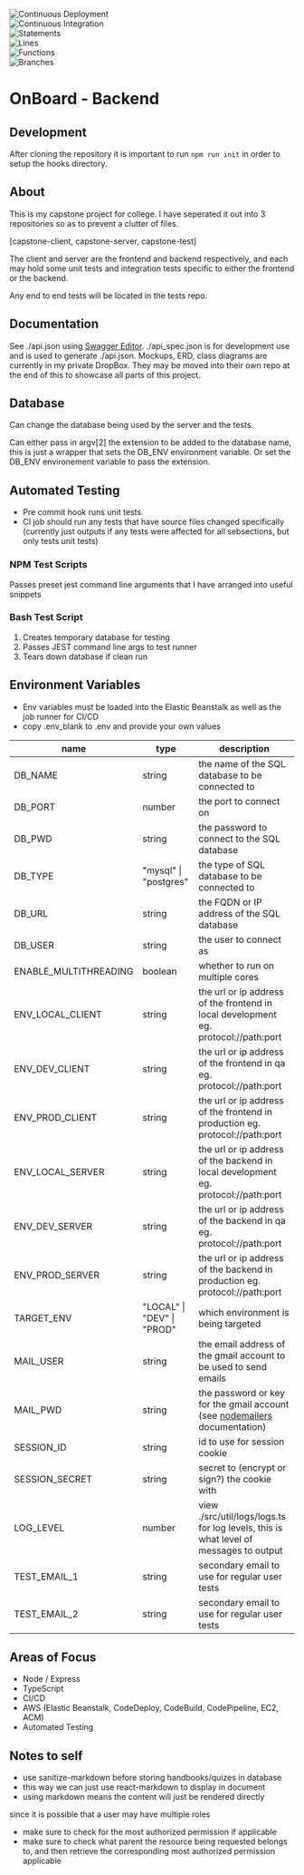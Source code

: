 ![Continuous Deployment](https://github.com/noahvarghese/capstone-server/actions/workflows/cd.yaml/badge.svg)
<br />
![Continuous Integration](https://github.com/noahvarghese/capstone-server/actions/workflows/ci.yaml/badge.svg)
<br />
![Statements](https://img.shields.io/badge/statements-92.67%25-brightgreen.svg?style=flat)
<br />
![Lines](https://img.shields.io/badge/lines-92.39%25-brightgreen.svg?style=flat)
<br />
![Functions](https://img.shields.io/badge/functions-91.53%25-brightgreen.svg?style=flat)
<br />
![Branches](https://img.shields.io/badge/branches-85.11%25-yellow.svg?style=flat)

# OnBoard - Backend

## Development

After cloning the repository it is important to run `npm run init` in order to setup the hooks directory.

## About

This is my capstone project for college.
I have seperated it out into 3 repositories so as to prevent a clutter of files.

[capstone-client, capstone-server, capstone-test]

The client and server are the frontend and backend respectively,
and each may hold some unit tests and integration tests specific to either the frontend or the backend.

Any end to end tests will be located in the tests repo.

## Documentation

See ./api.json using <a href="https://editor.swagger.io">Swagger Editor</a>.
./api_spec.json is for development use and is used to generate ./api.json.
Mockups, ERD, class diagrams are currently in my private DropBox.
They may be moved into their own repo at the end of this to showcase all parts of this project.

## Database

Can change the database being used by the server and the tests.

Can either pass in argv[2] the extension to be added to the database name, this is just a wrapper that sets the DB_ENV environment variable.
Or set the DB_ENV environement variable to pass the extension.

## Automated Testing

-   Pre commit hook runs unit tests.
-   CI job should run any tests that have source files changed specifically (currently just outputs if any tests were affected for all sebsections, but only tests unit tests)

### NPM Test Scripts

Passes preset jest command line arguments that I have arranged into useful snippets

### Bash Test Script

1. Creates temporary database for testing
2. Passes JEST command line args to test runner
3. Tears down database if clean run

## Environment Variables

-   Env variables must be loaded into the Elastic Beanstalk as well as the job runner for CI/CD
-   copy .env_blank to .env and provide your own values

| name                  | type                       | description                                                                                                                      |
| --------------------- | -------------------------- | -------------------------------------------------------------------------------------------------------------------------------- |
| DB_NAME               | string                     | the name of the SQL database to be connected to                                                                                  |
| DB_PORT               | number                     | the port to connect on                                                                                                           |
| DB_PWD                | string                     | the password to connect to the SQL database                                                                                      |
| DB_TYPE               | "mysql" \| "postgres"      | the type of SQL database to be connected to                                                                                      |
| DB_URL                | string                     | the FQDN or IP address of the SQL database                                                                                       |
| DB_USER               | string                     | the user to connect as                                                                                                           |
| ENABLE_MULTITHREADING | boolean                    | whether to run on multiple cores                                                                                                 |
| ENV_LOCAL_CLIENT      | string                     | the url or ip address of the frontend in local development eg. protocol://path:port                                              |
| ENV_DEV_CLIENT        | string                     | the url or ip address of the frontend in qa eg. protocol://path:port                                                             |
| ENV_PROD_CLIENT       | string                     | the url or ip address of the frontend in production eg. protocol://path:port                                                     |
| ENV_LOCAL_SERVER      | string                     | the url or ip address of the backend in local development eg. protocol://path:port                                               |
| ENV_DEV_SERVER        | string                     | the url or ip address of the backend in qa eg. protocol://path:port                                                              |
| ENV_PROD_SERVER       | string                     | the url or ip address of the backend in production eg. protocol://path:port                                                      |
| TARGET_ENV            | "LOCAL" \| "DEV" \| "PROD" | which environment is being targeted                                                                                              |
| MAIL_USER             | string                     | the email address of the gmail account to be used to send emails                                                                 |
| MAIL_PWD              | string                     | the password or key for the gmail account (see <a href="https://www.npmjs.com/package/nodemailer">nodemailers</a> documentation) |
| SESSION_ID            | string                     | id to use for session cookie                                                                                                     |
| SESSION_SECRET        | string                     | secret to (encrypt or sign?) the cookie with                                                                                     |
| LOG_LEVEL             | number                     | view ./src/util/logs/logs.ts for log levels, this is what level of messages to output                                            |
| TEST_EMAIL_1  | string                     | secondary email to use for regular user tests                                                                                    |
| TEST_EMAIL_2  | string                     | secondary email to use for regular user tests                                                                                    |

## Areas of Focus

-   Node / Express
-   TypeScript
-   CI/CD
-   AWS (Elastic Beanstalk, CodeDeploy, CodeBuild, CodePipeline, EC2, ACM)
-   Automated Testing

## Notes to self

-   use sanitize-markdown before storing handbooks/quizes in database
-   this way we can just use react-markdown to display in document
-   using markdown means the content will just be rendered directly

since it is possible that a user may have multiple roles

-   make sure to check for the most authorized permission if applicable
-   make sure to check what parent the resource being requested belongs to, and then retrieve the corresponding most authorized permission applicable
